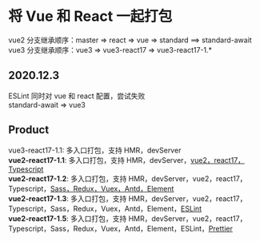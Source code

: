 <h1>将 Vue 和 React 一起打包</h1>
vue2 分支继承顺序：master => react => vue => standard ==> standard-await
<br />
vue3 分支继承顺序：vue3 => vue3-react17 => vue3-react17-1.*


<h2>2020.12.3</h2>
ESLint 同时对 vue 和 react 配置，尝试失败
<br/ >
standard-await => vue3

<h2>Product</h2>
vue3-react17-1.1: 多入口打包，支持 HMR，devServer
<br />
<b>vue2-react17-1.1</b>: 多入口打包，支持 HMR，devServer，<u>vue2，react17，Typescript</u>
<br />
<b>vue2-react17-1.2</b>: 多入口打包，支持 HMR，devServer，vue2，react17，Typescript，<u>Sass，Redux，Vuex，Antd，Element</u>
<br />
<b>vue2-react17-1.3</b>: 多入口打包，支持 HMR，devServer，vue2，react17，Typescript，Sass，Redux，Vuex，Antd，Element，<u>ESLint</u>
<br />
<b>vue2-react17-1.5</b>: 多入口打包，支持 HMR，devServer，vue2，react17，Typescript，Sass，Redux，Vuex，Antd，Element，ESLint，<u>Prettier</u>
